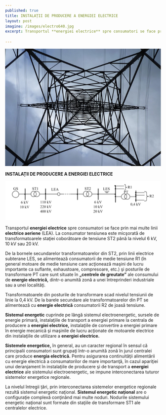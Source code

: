 ```yaml
---
published: true
title: INSTALAȚII DE PRODUCERE A ENERGIEI ELECTRICE
layout: post
imagine: /images/electro640.jpg
excerpt: Transportul **energiei electrice** spre consumatori se face prin mai multe linii **electrice aeriene** (LEA). La consumator tensiunea este micşorată de transformatoarele staţiei coborâtoare de tensiune ST2 până la nivelul 6 kV, 10 kV sau 20 kV.

---
```

 
 
![Electrician, Home-Electric](/images/electro640.jpg)


**INSTALAȚII DE PRODUCERE A ENERGIEI ELECTRICE**

![Electrician, Home-Electric](/images/schema.png)

Transportul **energiei electrice** spre consumatori se face prin mai multe linii **electrice aeriene** (LEA). La consumator tensiunea este micşorată de transformatoarele staţiei coborâtoare de tensiune ST2 până la nivelul 6 kV, 10 kV sau 20 kV.

De la bornele secundarelor transformatoarelor din ST2, prin linii electrice subterane LES, se alimentează consumatorii de medie tensiune R1 (în general motoare de medie tensiune care acţionează maşini de lucru importante ca suflante, exhaustoare, compresoare, etc.) şi posturile de transformare PT care sunt situate în **„centrele de greutate”** ale consumului de **energie electrică,** dintr-o anumită zonă a unei întreprinderi industriale sau a unei localităţi. 

Transformatoarele din posturile de transformare scad nivelul tensiunii de linie la 0,4 kV. De la barele secundare ale transformatoarelor din PT se alimentează cu **energie electrică** consumatorii R2 de joasă tensiune.

**Sistemul energetic** cuprinde pe lângă sistemul electroenergetic, sursele de energie primară, instalaţiile de transport a energiei primare la centrala de producere a **energiei electrice,** instalaţiile de convertire a energiei primare în energie mecanică şi maşinile de lucru acţionate de motoarele electrice din instalaţiile de utilizare a **energiei electrice.**

**Sistemele energetice,** în general, au un caracter regional în sensul că principalii consumatori sunt grupaţi într-o anumită zonă în jurul centralei care produce **energia electrică.** Pentru asigurarea continuităţii alimentării cu energie electrică a consumatorilor de mare importanţă, în cazul apariţiei unui deranjament în instalaţiile de producere şi de transport a **energiei electrice** ale sistemului electroenergetic, se impune interconectarea tuturor sistemelor energetice regionale. 

La nivelul întregii ţări, prin interconectarea sistemelor energetice regionale rezultă sistemul energetic naţional. **Sistemul energetic naţional** are o configuraţie complexă conţinând mai multe noduri. Nodurile sistemului energetic naţional sunt formate din staţiile de transformare ST1 ale centralelor electrice.

